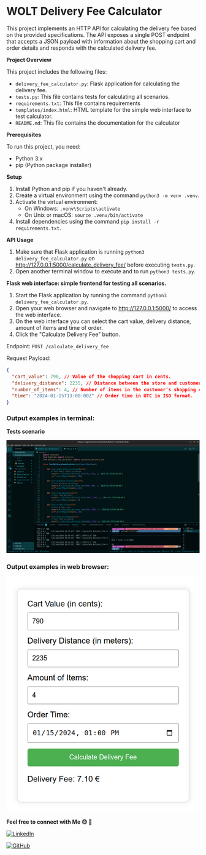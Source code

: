 # WOLT Delivery Fee Calculator

This project implements an HTTP API for calculating the delivery fee based on the provided specifications. The API exposes a single POST endpoint that accepts a JSON payload with information about the shopping cart and order details and responds with the calculated delivery fee.

**Project Overview**

This project includes the following files:

* `delivery_fee_calculator.py`: Flask application for calculating the delivery fee.
* `tests.py`: This file contains tests for calculating all scenarios.
* `requirements.txt`: This file contains requirements
* `templates/index.html`: HTML template for the simple web interface to test calculator.
* `README.md`: This file contains the documentation for the calculator

**Prerequisites**

To run this project, you need:

* Python 3.x
* pip (Python package installer)

**Setup**

1. Install Python and pip if you haven't already.
2. Create a virtual environment using the command `python3 -m venv .venv`.
3. Activate the virtual environment:
    * On Windows: `.venv\Scripts\activate`
    * On Unix or macOS: `source .venv/bin/activate`
4. Install dependencies using the command `pip install -r requirements.txt`.

**API Usage**

1. Make sure that Flask application is running `python3 delivery_fee_calculator.py` on http://127.0.0.1:5000/calculate_delivery_fee/ before executing `tests.py`. 
2. Open another terminal window to execute and to run `python3 tests.py`.


**Flask web interface: simple frontend for testing all scenarios.**

1. Start the Flask application by running the command `python3 delivery_fee_calculator.py`.
2. Open your web browser and navigate to http://127.0.0.1:5000/ to access the web interface.
3. On the web interface you can select the cart value, delivery distance, amount of items and time of order.
4. Click the "Calculate Delivery Fee" button.


Endpoint: `POST /calculate_delivery_fee`

Request Payload:

```json
{
  "cart_value": 790, // Value of the shopping cart in cents.
  "delivery_distance": 2235, // Distance between the store and customer's location in meters.
  "number_of_items": 4, // Number of items in the customer's shopping cart.
  "time": "2024-01-15T13:00:00Z" // Order time in UTC in ISO format.
}
```
### Output examples in terminal:

**Tests scenario**

![Image](images/tests.png)


### Output examples in web browser:

![Image](images/web.png)



**Feel free to connect with Me 😊 👋**

[![LinkedIn](https://img.shields.io/badge/LinkedIn-Ievgeniia--Ponomarenko-blue?style=flat-square&logo=linkedin)](https://www.linkedin.com/in/ievgeniia-ponomarenko-python/)


[![GitHub](https://img.shields.io/badge/GitHub-Lightmaker777-blue?style=flat-square&logo=github)](https://github.com/Lightmaker777)
